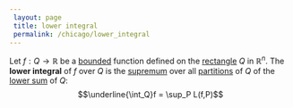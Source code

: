 ```yaml
---
 layout: page
 title: lower integral
 permalink: /chicago/lower_integral
---
```

Let $f:Q\to\mathbb R$ be a [bounded](https://mathgloss.github.io/MathGloss/bounded) function defined on the [rectangle](https://mathgloss.github.io/MathGloss/rectangle) $Q$ in $\mathbb R^n$. The **lower integral** of $f$ over $Q$ is the [supremum](https://mathgloss.github.io/MathGloss/supremum) over all [partitions](https://mathgloss.github.io/MathGloss/partition_of_a_set) of $Q$ of the [lower sum](https://mathgloss.github.io/MathGloss/lower_sum) of $Q$: $$\underline{\int_Q}f = \sup_P L(f,P)$$

